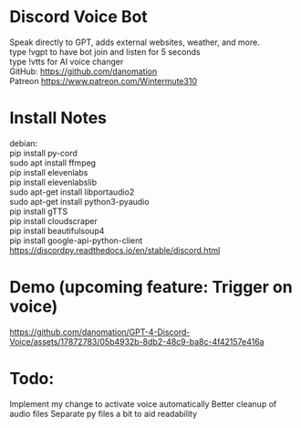 # Discord Voice Bot
  Speak directly to GPT, adds external websites, weather, and more.  
  type !vgpt to have bot join and listen for 5 seconds  
  type !vtts for AI voice changer  
  GitHub: https://github.com/danomation  
  Patreon https://www.patreon.com/Wintermute310  
  
# Install Notes
debian:  
    pip install py-cord  
    sudo apt install ffmpeg  
    pip install elevenlabs  
    pip install elevenlabslib  
    sudo apt-get install libportaudio2  
    sudo apt-get install python3-pyaudio  
    pip install gTTS  
    pip install cloudscraper   
    pip install beautifulsoup4   
    pip install google-api-python-client   
    https://discordpy.readthedocs.io/en/stable/discord.html  

# Demo (upcoming feature: Trigger on voice)


https://github.com/danomation/GPT-4-Discord-Voice/assets/17872783/05b4932b-8db2-48c9-ba8c-4f42157e416a


# Todo:   
Implement my change to activate voice automatically 
Better cleanup of audio files
Separate py files a bit to aid readability
